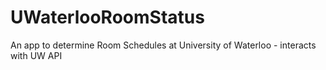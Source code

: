 # UWaterlooRoomStatus
An app to determine Room Schedules at University of Waterloo - interacts with UW API
